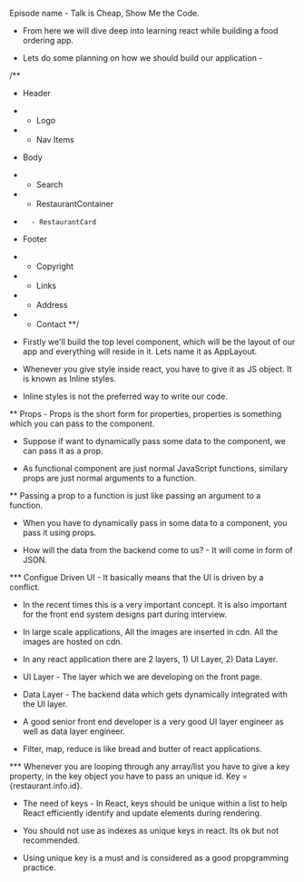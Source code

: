 
Episode name - Talk is Cheap, Show Me the Code.

* From here we will dive deep into learning react while building a food ordering app.

* Lets do some planning on how we should build our application -

/**
* Header 
*   - Logo
*   - Nav Items
* Body 
*   - Search
*   - RestaurantContainer
*       - RestaurantCard
* Footer
*   - Copyright
*   - Links
*   - Address
*   - Contact
**/


* Firstly we'll build the top level component, which will be the layout of our app and everything will reside in it. Lets name it as AppLayout.

* Whenever you give style inside react, you have to give it as JS object. It is known as Inline styles.

* Inline styles is not the preferred way to write our code.

** Props - Props is the short form for properties, properties is something which you can pass to the component.

* Suppose if want to dynamically pass some data to the component, we can pass it as a prop.

* As functional component are just normal JavaScript functions, similary props are just normal arguments to a function.

** Passing a prop to a function is just like passing an argument to a function.

* When you have to dynamically pass in some data to a component, you pass it using props.

* How will the data from the backend come to us? - It will come in form of JSON.

*** Configue Driven UI - It basically means that the UI is driven by a conflict.

* In the recent times this is a very important concept. It is also important for the front end system designs part during interview.

* In large scale applications, All the images are inserted in cdn. All the images are hosted on cdn.

* In any react application there are 2 layers, 1) UI Layer, 2) Data Layer.

* UI Layer - The layer which we are developing on the front page.

* Data Layer - The backend data which gets dynamically integrated with the UI layer.

* A good senior front end developer is a very good UI layer engineer as well as data layer engineer.

* Filter, map, reduce is like bread and butter of react applications.

*** Whenever you are looping through any array/list you have to give a key property, in the key object you have to pass an unique id. Key = {restaurant.info.id}.

* The need of keys - In React, keys should be unique within a list to help React efficiently identify and update elements during rendering.

* You should not use as indexes as unique keys in react. Its ok but not recommended.

* Using unique key is a must and is considered as a good propgramming practice.



